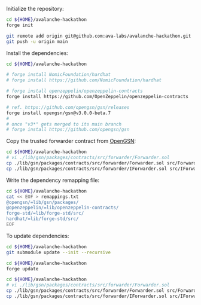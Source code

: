Initialize the repository:

```bash
cd ${HOME}/avalanche-hackathon
forge init

git remote add origin git@github.com:ava-labs/avalanche-hackathon.git
git push -u origin main
```

Install the dependencies:

```bash
cd ${HOME}/avalanche-hackathon

# forge install NomicFoundation/hardhat
# forge install https://github.com/NomicFoundation/hardhat

# forge install openzeppelin/openzeppelin-contracts
forge install https://github.com/OpenZeppelin/openzeppelin-contracts

# ref. https://github.com/opengsn/gsn/releases
forge install opengsn/gsn@v3.0.0-beta.7
#
# once "v3*" gets merged to its main branch
# forge install https://github.com/opengsn/gsn
```

Copy the trusted forwarder contract from [OpenGSN](https://github.com/opengsn/gsn):

```bash
cd ${HOME}/avalanche-hackathon
# vi ./lib/gsn/packages/contracts/src/forwarder/Forwarder.sol
cp ./lib/gsn/packages/contracts/src/forwarder/Forwarder.sol src/Forwarder.sol
cp ./lib/gsn/packages/contracts/src/forwarder/IForwarder.sol src/IForwarder.sol
```

Write the dependency remapping file:

```bash
cd ${HOME}/avalanche-hackathon
cat << EOF > remappings.txt
@opengsn/=lib/gsn/packages/
@openzeppelin/=lib/openzeppelin-contracts/
forge-std/=lib/forge-std/src/
hardhat/=lib/forge-std/src/
EOF
```

To update dependencies:

```bash
cd ${HOME}/avalanche-hackathon
git submodule update --init --recursive

cd ${HOME}/avalanche-hackathon
forge update
```

```bash
cd ${HOME}/avalanche-hackathon
# vi ./lib/gsn/packages/contracts/src/forwarder/Forwarder.sol
cp ./lib/gsn/packages/contracts/src/forwarder/Forwarder.sol src/Forwarder.sol
cp ./lib/gsn/packages/contracts/src/forwarder/IForwarder.sol src/IForwarder.sol
```
